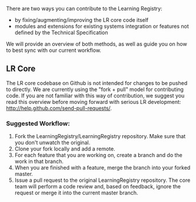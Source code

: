 There are two ways you can contribute to the Learning Registry:
* by fixing/augmenting/improving the LR core code itself 
* modules and extensions for existing systems integration or features not defined by the Technical Specification

We will provide an overview of both methods, as well as guide you on how to best sync with our current workflow.

## LR Core

The LR core codebase on Github is not intended for changes to be pushed to directly. We are currently using the "fork + pull" model for contributing code. If you are not familiar with this way of contribution, we suggest you read this overview before moving forward with serious LR development: http://help.github.com/send-pull-requests/.

### Suggested Workflow:
1. Fork the LearningRegistry/LearningRegistry repository. Make sure that you don't unwatch the original.
2. Clone your fork locally and add a remote. 
3. For each feature that you are working on, create a branch and do the work in that branch.
4. When you are finished with a feature, merge the branch into your forked master.
5. Issue a pull request to the original LearningRegistry repository. The core team will perform a code review and, based on feedback, ignore the request or merge it into the current master branch.


